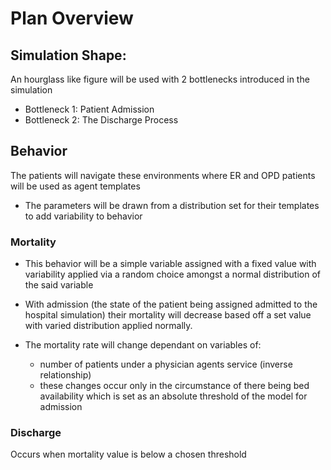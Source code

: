 # Plan Overview

## Simulation Shape:
An hourglass like figure will be used with 2 bottlenecks introduced in the simulation
- Bottleneck 1: Patient Admission
- Bottleneck 2: The Discharge Process

## Behavior
The patients will navigate these environments where ER and OPD patients will be used as agent templates
- The parameters will be drawn from a distribution set for their templates to add variability to behavior
 
### Mortality
- This behavior will be a simple variable assigned with a fixed value with variability applied via a random choice amongst a normal distribution of the said variable
  
- With admission (the state of the patient being assigned admitted to the hospital simulation) their mortality will decrease based off a set value with varied distribution applied normally.
  
- The mortality rate will change dependant on variables of:
  - number of patients under a physician agents service (inverse relationship)
  - these changes occur only in the circumstance of there being bed availability which is set as an absolute threshold of the model for admission

### Discharge
Occurs when mortality value is below a chosen threshold

